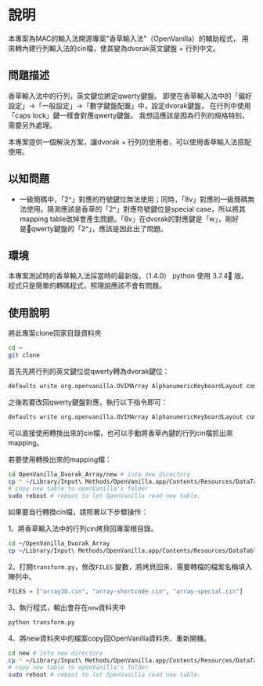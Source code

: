 # 說明 #
本專案為MAC的輸入法開源專案"香草輸入法"（OpenVanilla）的輔助程式，
用來轉內建行列輸入法的cin檔，使其變為dvorak英文鍵盤 + 行列中文。

## 問題描述 ##
香草輸入法中的行列，英文鍵位綁定qwerty鍵盤。
即使在香草輸入法中的「偏好設定」->「一般設定」->「數字鍵盤配置」中，設定dvorak鍵盤，
在行列中使用「caps lock」鍵一樣會對應qwerty鍵盤。
我想這應該是因為行列的規格特別，需要另外處理。

本專案提供一個解決方案，讓dvorak + 行列的使用者，可以使用香草輸入法搭配使用。

## 以知問題 ##
* 一級簡碼中，「2^」對應的符號鍵位無法使用；同時，「8v」對應的一級簡碼無法使用。猜測應該是香草的「2^」對應符號鍵位是special case，所以將其mapping table改掉會產生問題。「8v」在dvorak的對應鍵是「w」，剛好是qwerty鍵盤的「2^」，應該是因此出了問題。

## 環境 ##
本專案測試時的香草輸入法採當時的最新版。（1.4.0）
python 使用 3.7.4 版。
程式只是簡單的轉碼程式，照理說應該不會有問題。

## 使用說明 ##
將此專案clone回家目錄資料夾

```bash
cd ~
git clone
```

首先先將行列的英文鍵位從qwerty轉為dvorak鍵位：

```bash
defaults write org.openvanilla.OVIMArray AlphanumericKeyboardLayout com.apple.keylayout.Dvorak
```

之後若要改回qwerty鍵盤對應，執行以下指令即可：
```bash
defaults write org.openvanilla.OVIMArray AlphanumericKeyboardLayout com.apple.keylayout.US
```

可以直接使用轉換出來的cin檔，也可以手動將香草內鍵的行列cin檔抓出來mapping。

若要使用轉換出來的mapping檔：

```bash
cd OpenVanilla_Dvorak_Array/new # into new directory
cp * ~/Library/Input\ Methods/OpenVanilla.app/Contents/Resources/DataTables/Array
# copy new table to openVanilla's folder
sudo reboot # reboot to let OpenVanilla read new table.
```

如果要自行轉換cin檔，請照著以下步驟操作：

1、將香草輸入法中的行列cin烤貝回專案根目錄。

```bash
cd ~/OpenVanilla_Dvorak_Array
cp ~/Library/Input\ Methods/OpenVanilla.app/Contents/Resources/DataTables/Array .
```

2、打開`transform.py`，修改`FILES` 變數，將烤貝回來、需要轉檔的檔案名稱填入陣列中。

```python
FILES = ["array30.cin", "array-shortcode.cin", "array-special.cin"]
```

3、執行程式，輸出會存在`new`資料夾中

```bash
python transform.py
```

4、將new資料夾中的檔案copy回OpenVanilla資料夾、重新開機。

```bash
cd new # into new directory
cp * ~/Library/Input\ Methods/OpenVanilla.app/Contents/Resources/DataTables/Array
# copy new table to openVanilla's folder
sudo reboot # reboot to let OpenVanilla read new table.
```
